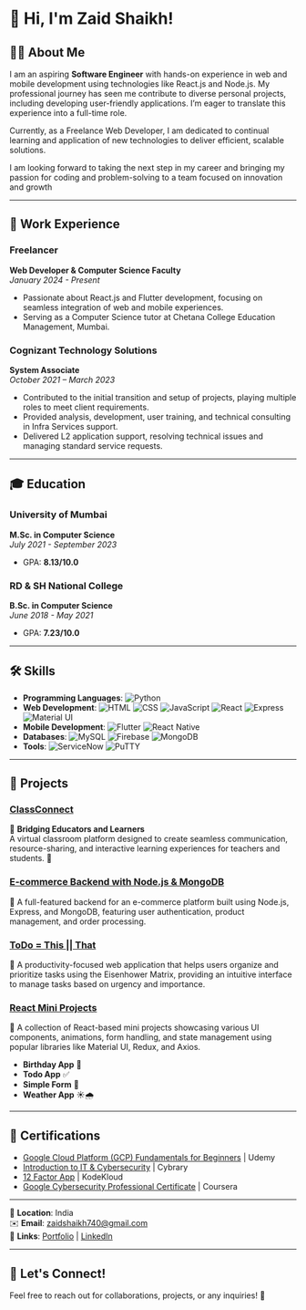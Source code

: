 # 👋 Hi, I'm Zaid Shaikh!

## 👨‍💻 About Me
I am an aspiring **Software Engineer** with hands-on experience in web and mobile development using technologies like React.js and Node.js. My professional journey has seen me contribute to diverse personal projects, including developing user-friendly applications. I’m eager to translate this experience into a full-time role.

Currently, as a Freelance Web Developer, I am dedicated to continual learning and application of new technologies to deliver efficient, scalable solutions. 

I am looking forward to taking the next step in my career and bringing my passion for coding and problem-solving to a team focused on innovation and growth

---

## 💼 Work Experience

### Freelancer
**Web Developer & Computer Science Faculty**  
*January 2024 - Present*  
- Passionate about React.js and Flutter development, focusing on seamless integration of web and mobile experiences.
- Serving as a Computer Science tutor at Chetana College Education Management, Mumbai.

### Cognizant Technology Solutions
**System Associate**  
*October 2021 – March 2023*  
- Contributed to the initial transition and setup of projects, playing multiple roles to meet client requirements.
- Provided analysis, development, user training, and technical consulting in Infra Services support.
- Delivered L2 application support, resolving technical issues and managing standard service requests.

---

## 🎓 Education

### University of Mumbai
**M.Sc. in Computer Science**  
*July 2021 - September 2023*  
- GPA: **8.13/10.0**

### RD & SH National College
**B.Sc. in Computer Science**  
*June 2018 - May 2021*  
- GPA: **7.23/10.0**

---

## 🛠️ Skills
- **Programming Languages**: ![Python](https://img.shields.io/badge/Python-3776AB?style=flat&logo=python&logoColor=white)
- **Web Development**: ![HTML](https://img.shields.io/badge/HTML5-E34F26?style=flat&logo=html5&logoColor=white) ![CSS](https://img.shields.io/badge/CSS3-1572B6?style=flat&logo=css3&logoColor=white) ![JavaScript](https://img.shields.io/badge/JavaScript-F7DF1E?style=flat&logo=javascript&logoColor=black) ![React](https://img.shields.io/badge/React-61DAFB?style=flat&logo=react&logoColor=black) ![Express](https://img.shields.io/badge/Express.js-404D59?style=flat&logo=express&logoColor=white) ![Material UI](https://img.shields.io/badge/Material%20UI-007FFF?style=flat&logo=mui&logoColor=white)
- **Mobile Development**: ![Flutter](https://img.shields.io/badge/Flutter-02569B?style=flat&logo=flutter&logoColor=white) ![React Native](https://img.shields.io/badge/React%20Native-61DAFB?style=flat&logo=react&logoColor=black)
- **Databases**: ![MySQL](https://img.shields.io/badge/MySQL-0052CC?style=flat&logo=mysql&logoColor=white) ![Firebase](https://img.shields.io/badge/Firebase-FFCA28?style=flat&logo=firebase&logoColor=black) ![MongoDB](https://img.shields.io/badge/MongoDB-47A248?style=flat&logo=mongodb&logoColor=white)
- **Tools**: ![ServiceNow](https://img.shields.io/badge/ServiceNow-3EBB8A?style=flat&logo=servicenow&logoColor=white) ![PuTTY](https://img.shields.io/badge/PuTTY-00B22D?style=flat&logo=putty&logoColor=white)

---

## 📂 Projects

### [ClassConnect](https://github.com/zaidshaikh3105/ClassConnect)
🌟 **Bridging Educators and Learners**  
A virtual classroom platform designed to create seamless communication, resource-sharing, and interactive learning experiences for teachers and students. 🚀

### [E-commerce Backend with Node.js & MongoDB](https://github.com/zaidshaikh3105/E-commerce-Backend-Node-Js-and-MongoDB)
🛒 A full-featured backend for an e-commerce platform built using Node.js, Express, and MongoDB, featuring user authentication, product management, and order processing.

### [ToDo = This || That](https://github.com/zaidshaikh3105/MicrosoftToDo_Clone.git)
📝 A productivity-focused web application that helps users organize and prioritize tasks using the Eisenhower Matrix, providing an intuitive interface to manage tasks based on urgency and importance.

### [React Mini Projects](https://github.com/zaidshaikh3105/React-Mini-Projects.git)
🚀 A collection of React-based mini projects showcasing various UI components, animations, form handling, and state management using popular libraries like Material UI, Redux, and Axios.  
- **Birthday App** 🎉  
- **Todo App** ✅  
- **Simple Form** 📄  
- **Weather App** ☀️🌧

---

## 📜 Certifications
- [Google Cloud Platform (GCP) Fundamentals for Beginners](#) | Udemy
- [Introduction to IT & Cybersecurity](#) | Cybrary
- [12 Factor App](#) | KodeKloud
- [Google Cybersecurity Professional Certificate](#) | Coursera

---
📍 **Location**: India  
✉️ **Email**: [zaidshaikh740@gmail.com](mailto:zaidshaikh740@gmail.com)  
🔗 **Links**: [Portfolio](https://zaid-shaikh.netlify.app/) | [LinkedIn](https://www.linkedin.com/in/zaids31/)  

---

## 🤝 Let's Connect!
Feel free to reach out for collaborations, projects, or any inquiries! 🌟
